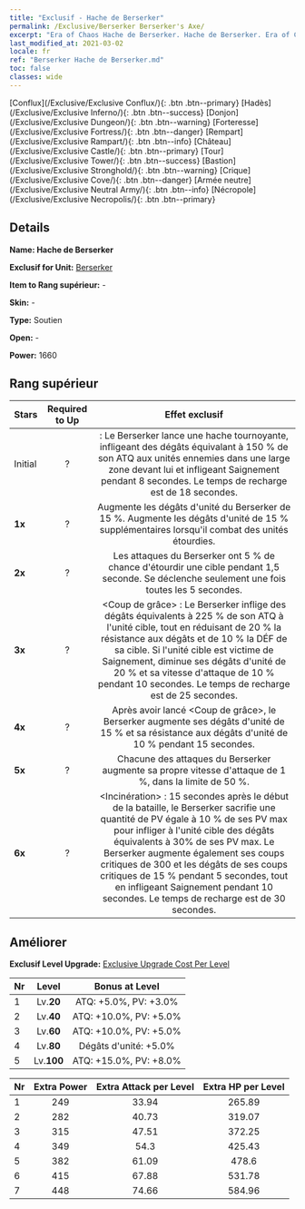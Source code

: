 ```yaml
---
title: "Exclusif - Hache de Berserker"
permalink: /Exclusive/Berserker Berserker's Axe/
excerpt: "Era of Chaos Hache de Berserker. Hache de Berserker. Era of Chaos Exclusif Hache de Berserker. Berserker Exclusif."
last_modified_at: 2021-03-02
locale: fr
ref: "Berserker Hache de Berserker.md"
toc: false
classes: wide
---
```

 [Conflux](/Exclusive/Exclusive Conflux/){: .btn .btn--primary} [Hadès](/Exclusive/Exclusive Inferno/){: .btn .btn--success} [Donjon](/Exclusive/Exclusive Dungeon/){: .btn .btn--warning} [Forteresse](/Exclusive/Exclusive Fortress/){: .btn .btn--danger} [Rempart](/Exclusive/Exclusive Rampart/){: .btn .btn--info} [Château](/Exclusive/Exclusive Castle/){: .btn .btn--primary} [Tour](/Exclusive/Exclusive Tower/){: .btn .btn--success} [Bastion](/Exclusive/Exclusive Stronghold/){: .btn .btn--warning} [Crique](/Exclusive/Exclusive Cove/){: .btn .btn--danger} [Armée neutre](/Exclusive/Exclusive Neutral Army/){: .btn .btn--info} [Nécropole](/Exclusive/Exclusive Necropolis/){: .btn .btn--primary} 

## Details
 **Name: Hache de Berserker** 

 **Exclusif for Unit:** [Berserker](/units/Berserker/) 

 **Item to Rang supérieur:** -

 **Skin:** -

 **Type:** Soutien

 **Open:** -

 **Power:** 1660

## Rang supérieur

  |     Stars    |  Required to Up | Effet exclusif |
  |:-------------|:---------------:|:---------------:|
  |  Initial  | ? | <Hache tournoyante> : Le Berserker lance une hache tournoyante, infligeant des dégâts équivalant à 150 % de son ATQ aux unités ennemies dans une large zone devant lui et infligeant Saignement pendant 8 secondes. Le temps de recharge est de 18 secondes. |
  | **1x** <i class="fas fa-star"/> | ? | Augmente les dégâts d'unité du Berserker de 15 %. Augmente les dégâts d'unité de 15 % supplémentaires lorsqu'il combat des unités étourdies. |
  | **2x** <i class="fas fa-star"/> | ? | Les attaques du Berserker ont 5 % de chance d'étourdir une cible pendant 1,5 seconde. Se déclenche seulement une fois toutes les 5 secondes. |
  | **3x** <i class="fas fa-star"/> | ? | <Coup de grâce> : Le Berserker inflige des dégâts équivalents à 225 % de son ATQ à l'unité cible, tout en réduisant de 20 % la résistance aux dégâts et de 10 % la DÉF de sa cible. Si l'unité cible est victime de Saignement, diminue ses dégâts d'unité de 20 % et sa vitesse d'attaque de 10 % pendant 10 secondes. Le temps de recharge est de 25 secondes. |
  | **4x** <i class="fas fa-star"/> | ? | Après avoir lancé <Coup de grâce>, le Berserker augmente ses dégâts d'unité de 15 % et sa résistance aux dégâts d'unité de 10 % pendant 15 secondes. |
  | **5x** <i class="fas fa-star"/> | ? | Chacune des attaques du Berserker augmente sa propre vitesse d'attaque de 1 %, dans la limite de 50 %. |
  | **6x** <i class="fas fa-star"/> | ? | <Incinération> : 15 secondes après le début de la bataille, le Berserker sacrifie une quantité de PV égale à 10 % de ses PV max pour infliger à l'unité cible des dégâts équivalents à 30% de ses PV max. Le Berserker augmente également ses coups critiques de 300 et les dégâts de ses coups critiques de 15 % pendant 5 secondes, tout en infligeant Saignement pendant 10 secondes. Le temps de recharge est de 30 secondes. |


## Améliorer
 **Exclusif Level Upgrade:** [Exclusive Upgrade Cost Per Level](/Exclusive/ExclusiveUpgradeCostPerLevel/)

  |  Nr  |   Level  | Bonus at Level |
  |:-----|:--------:|:--------------:|
  | 1 | Lv.**20** | ATQ: +5.0%, PV: +3.0% |
  | 2 | Lv.**40** | ATQ: +10.0%, PV: +5.0% |
  | 3 | Lv.**60** | ATQ: +10.0%, PV: +5.0% |
  | 4 | Lv.**80** | Dégâts d'unité: +5.0% |
  | 5 | Lv.**100** | ATQ: +15.0%, PV: +8.0% |


  |  Nr  |  Extra Power | Extra Attack per Level | Extra HP per Level |
  |:-----|:--------:|:--------:|:--------:|
  | 1 | 249 | 33.94 | 265.89 |
  | 2 | 282 | 40.73 | 319.07 |
  | 3 | 315 | 47.51 | 372.25 |
  | 4 | 349 | 54.3 | 425.43 |
  | 5 | 382 | 61.09 | 478.6 |
  | 6 | 415 | 67.88 | 531.78 |
  | 7 | 448 | 74.66 | 584.96 |



